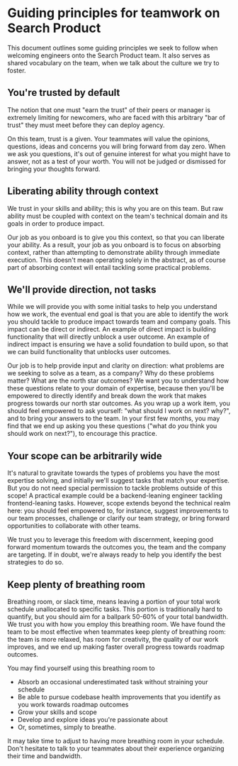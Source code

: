 # Guiding principles for teamwork on Search Product

This document outlines some guiding principles we seek to follow when welcoming engineers onto the Search Product team. It also serves as shared vocabulary on the team, when we talk about the culture we try to foster.

## You're trusted by default

The notion that one must "earn the trust" of their peers or manager is extremely limiting for newcomers, who are faced with this arbitrary "bar of trust" they must meet before they can deploy agency.

On this team, trust is a given. Your teammates will value the opinions, questions, ideas and concerns you will bring forward from day zero. When we ask you questions, it's out of genuine interest for what you might have to answer, not as a test of your worth. You will not be judged or dismissed for bringing your thoughts forward.

## Liberating ability through context

We trust in your skills and ability; this is why you are on this team. But raw ability must be coupled with context on the team's technical domain and its goals in order to produce impact.

Our job as you onboard is to give you this context, so that you can liberate your ability. As a result, your job as you onboard is to focus on absorbing context, rather than attempting to demonstrate ability through immediate execution. This doesn't mean operating solely in the abstract, as of course part of absorbing context will entail tackling some practical problems.

## We'll provide direction, not tasks

While we will provide you with some initial tasks to help you understand how we work, the eventual end goal is that you are able to identify the work you should tackle to produce impact towards team and company goals. This impact can be direct or indirect. An example of direct impact is building functionality that will directly unblock a user outcome. An example of indirect impact is ensuring we have a solid foundation to build upon, so that we can build functionality that unblocks user outcomes.

Our job is to help provide input and clarity on direction: what problems are we seeking to solve as a team, as a company? Why do these problems matter? What are the north star outcomes? We want you to understand how these questions relate to your domain of expertise, because then you'll be empowered to directly identify and break down the work that makes progress towards our north star outcomes. As you wrap up a work item, you should feel empowered to ask yourself: "what should I work on next? why?", and to bring your answers to the team. In your first few months, you may find that we end up asking you these questions ("what do _you_ think you should work on next?"), to encourage this practice.

## Your scope can be arbitrarily wide

It's natural to gravitate towards the types of problems you have the most expertise solving, and initially we'll suggest tasks that match your expertise. But you do not need special permission to tackle problems outside of this scope! A practical example could be a backend-leaning engineer tackling frontend-leaning tasks. However, scope extends beyond the technical realm here: you should feel empowered to, for instance, suggest improvements to our team processes, challenge or clarify our team strategy, or bring forward opportunities to collaborate with other teams.

We trust you to leverage this freedom with discernment, keeping good forward momentum towards the outcomes you, the team and the company are targeting. If in doubt, we're always ready to help you identify the best strategies to do so.

## Keep plenty of breathing room

Breathing room, or slack time, means leaving a portion of your total work schedule unallocated to specific tasks. This portion is traditionally hard to quantify, but you should aim for a ballpark 50-60% of your total bandwidth. We trust you with how you employ this breathing room. We have found the team to be most effective when teammates keep plenty of breathing room: the team is more relaxed, has room for creativity, the quality of our work improves, and we end up making faster overall progress towards roadmap outcomes.

You may find yourself using this breathing room to

- Absorb an occasional underestimated task without straining your schedule
- Be able to pursue codebase health improvements that you identify as you work towards roadmap outcomes
- Grow your skills and scope
- Develop and explore ideas you're passionate about
- Or, sometimes, simply to breathe.

It may take time to adjust to having more breathing room in your schedule. Don't hesitate to talk to your teammates about their experience organizing their time and bandwidth.

